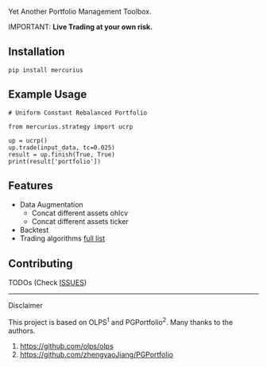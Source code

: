 Yet Another Portfolio Management Toolbox.

IMPORTANT: **Live Trading at your own risk.**

## Installation

```
pip install mercurius
```

## Example Usage

```
# Uniform Constant Rebalanced Portfolio

from mercurius.strategy import ucrp

up = ucrp()
up.trade(input_data, tc=0.025)
result = up.finish(True, True)
print(result['portfolio'])
```

## Features

* Data Augmentation
    * Concat different assets ohlcv
    * Concat different assets ticker
* Backtest
* Trading algorithms [full list](docs/algorithms.md)


## Contributing

TODOs (Check [ISSUES](https://github.com/dexhunter/mercurius/issues))

---

Disclaimer

This project is based on OLPS<sup>1</sup> and PGPortfolio<sup>2</sup>. Many thanks to the authors.

1. https://github.com/olps/olps
2. https://github.com/zhengyaoJiang/PGPortfolio
